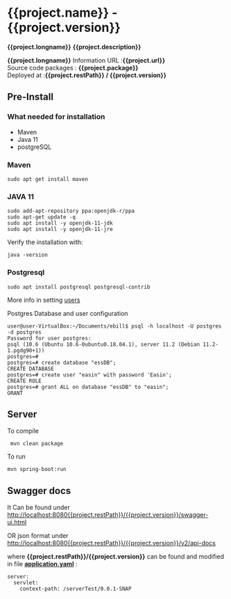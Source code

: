 
# {{project.name}} - {{project.version}}

**{{project.longname}}**
**{{project.description}}**

**{{project.longname}}**
Information URL      :**{{project.url}}** <br/>
Source code packages : **{{project.package}}** <br/>
Deployed at          :**{{project.restPath}} / {{project.version}}** <br/>

## Pre-Install

### What needed for installation 
* Maven
* Java 11
* postgreSQL

### Maven
```
sudo apt get install maven
```
### JAVA 11
```
sudo add-apt-repository ppa:openjdk-r/ppa
sudo apt-get update -q
sudo apt install -y openjdk-11-jdk
sudo apt install -y openjdk-11-jre
```
Verify the installation with:
```
java -version
```
### Postgresql

```
sudo apt install postgresql postgresql-contrib
```
More info in setting [users](https://www.digitalocean.com/community/tutorials/how-to-install-and-use-postgresql-on-ubuntu-18-04)

Postgres Database and user configuration
```
user@user-VirtualBox:~/Documents/ebill$ psql -h localhost -U postgres -d postgres
Password for user postgres: 
psql (10.6 (Ubuntu 10.6-0ubuntu0.18.04.1), server 11.2 (Debian 11.2-1.pgdg90+1))
postgres=#
postgres=# create database "essDB";
CREATE DATABASE
postgres=# create user "easin" with password 'Easin';
CREATE ROLE
postgres=# grant ALL on database "essDB" to "easin";
GRANT

```
## Server

To compile

```
 mvn clean package
```
To run

```
mvn spring-boot:run
```

## Swagger docs 

It Can be found under <br/>
 [http://localhost:8080{{project.restPath}}/{{project.version}}/swagger-ui.html](http://localhost:8080{{project.restPath}}/{{project.version}}/swagger-ui.html)

OR json format under <br/>
 [http://localhost:8080{{project.restPath}}/{{project.version}}/v2/api-docs](http://localhost:8080{{project.restPath}}/{{project.version}}/v2/api-docs)

where **{{project.restPath}}/{{project.version}}** can be found and modified in file  **[application.yaml](src/main/resources/application.yaml)** :
```
server:
  servlet:
    context-path: /serverTest/0.0.1-SNAP
```
